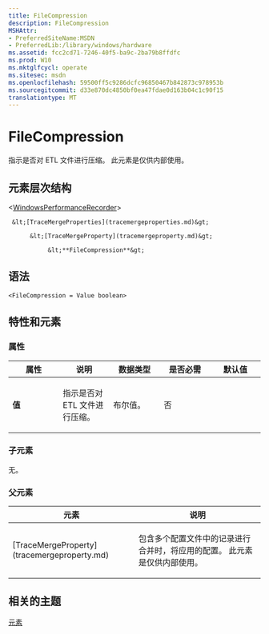 ```yaml
---
title: FileCompression
description: FileCompression
MSHAttr:
- PreferredSiteName:MSDN
- PreferredLib:/library/windows/hardware
ms.assetid: fcc2cd71-7246-40f5-ba9c-2ba79b8ffdfc
ms.prod: W10
ms.mktglfcycl: operate
ms.sitesec: msdn
ms.openlocfilehash: 59500ff5c9286dcfc96850467b842873c978953b
ms.sourcegitcommit: d33e870dc4850bf0ea47fdae0d163b04c1c90f15
translationtype: MT
---
```

# <a name="filecompression"></a>FileCompression


指示是否对 ETL 文件进行压缩。 此元素是仅供内部使用。

## <a name="element-hierarchy"></a>元素层次结构


&lt;[WindowsPerformanceRecorder](windowsperformancerecorder.md)&gt;

     &lt;[TraceMergeProperties](tracemergeproperties.md)&gt;

          &lt;[TraceMergeProperty](tracemergeproperty.md)&gt;

               &lt;**FileCompression**&gt;

## <a name="syntax"></a>语法


``` syntax
<FileCompression = Value boolean>
```

## <a name="attributes-and-elements"></a>特性和元素


### <a name="attributes"></a>属性

<table>
<colgroup>
<col width="20%" />
<col width="20%" />
<col width="20%" />
<col width="20%" />
<col width="20%" />
</colgroup>
<thead>
<tr class="header">
<th>属性</th>
<th>说明</th>
<th>数据类型</th>
<th>是否必需</th>
<th>默认值</th>
</tr>
</thead>
<tbody>
<tr class="odd">
<td><p><strong>值</strong></p></td>
<td><p>指示是否对 ETL 文件进行压缩。</p></td>
<td><p>布尔值。</p></td>
<td><p>否</p></td>
<td><p></p></td>
</tr>
</tbody>
</table>

 

### <a name="child-elements"></a>子元素

无。

### <a name="parent-elements"></a>父元素

<table>
<colgroup>
<col width="50%" />
<col width="50%" />
</colgroup>
<thead>
<tr class="header">
<th>元素</th>
<th>说明</th>
</tr>
</thead>
<tbody>
<tr class="odd">
<td><p>[TraceMergeProperty](tracemergeproperty.md)</p></td>
<td><p>包含多个配置文件中的记录进行合并时，将应用的配置。 此元素是仅供内部使用。</p></td>
</tr>
</tbody>
</table>

 

## <a name="related-topics"></a>相关的主题


[元素](elements.md)

 

 







